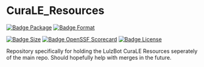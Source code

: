 # CuraLE_Resources

[![Badge Package]][Package]
[![Badge Format]][Format]

[![Badge Size]][Size]
[![Badge OpenSSF Scorecard]][Scorecard]
[![Badge License]][License]

Repository specifically for holding the LulzBot CuraLE Resources seperately of the main repo. Should hopefully help with merges in the future.

<!------------------------------------------------------------>

[Package]: https://github.com/lulzbot3d/CuraLE_Resources/actions/workflows/conan-package.yml
[Format]: https://github.com/lulzbot3d/CuraLE_Resources/actions/workflows/printer-linter-format.yml
[Size]: https://github.com/lulzbot3d/CuraLE_Resources
[License]: LICENSE
[Scorecard]: https://api.securityscorecards.dev/projects/github.com/lulzbot3d/CuraLE_Resources

[Badge Package]: https://img.shields.io/github/actions/workflow/status/lulzbot3d/CuraLE_Resources/conan-package.yml?style=for-the-badge&color=C1D82F&labelColor=788814&logoColor=white&logo=Conan&label=Conan%20Package
[Badge Format]: https://img.shields.io/github/actions/workflow/status/lulzbot3d/CuraLE_Resources/printer-linter-format.yml?style=for-the-badge&color=C1D82F&labelColor=788814&logoColor=white&logo=JSON&label=Linter%20Formatting
[Badge Size]: https://img.shields.io/github/repo-size/lulzbot3d/CuraLE_Resources?style=for-the-badge&color=CCCCCC&labelColor=666666&logoColor=white&logo=GoogleAnalytics
[Badge License]: https://img.shields.io/badge/License-LGPL3-336887.svg?style=for-the-badge&color=A32D2A&labelColor=511615&logoColor=white&logo=GNU
[Badge OpenSSF Scorecard]: https://img.shields.io/ossf-scorecard/github.com/lulzbot3d/CuraLE_Resources?style=for-the-badge&logo=GitHub&label=OpenSSF%20Scorecard

